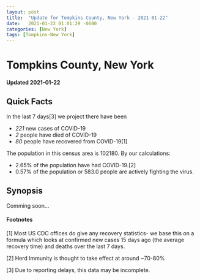 ```yaml
---
layout: post
title:  "Update for Tompkins County, New York - 2021-01-22"
date:   2021-01-22 01:01:29 -0600
categories: [New York]
tags: [Tompkins-New York]
---
```


# Tompkins County, New York
#### Updated 2021-01-22

## Quick Facts

In the last 7 days[3] we project there have been
- *221* new cases of COVID-19
- *2* people have died of COVID-19
- *80* people have recovered from COVID-19[1]

The population in this census area is 102180. By our calculations:
- 2.65% of the population have had COVID-19.[2]
- 0.57% of the population or 583.0 people are actively fighting the virus.

## Synopsis

Comming soon...


#### Footnotes

[1] Most US CDC offices do give any recovery statistics- we base this on a formula which looks at confirmed new cases
15 days ago (the average recovery time) and deaths over the last 7 days.

[2] Herd Immunity is thought to take effect at around ~70-80%

[3] Due to reporting delays, this data may be incomplete.
 
    